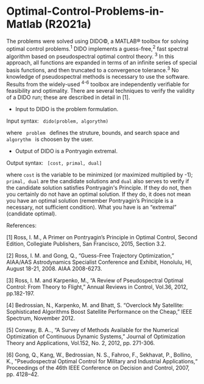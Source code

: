 # Optimal-Control-Problems-in-Matlab (R2021a)

The problems were solved using DIDO©, a MATLAB® toolbox for solving optimal control problems.<sup>1</sup>  DIDO implements a guess-free,<sup>2</sup>  fast spectral algorithm based on pseudospectral optimal control theory.<sup> 3</sup>  In this approach, all functions are expanded in terms of an infinite series of special basis functions, and then truncated to a convergence tolerance.<sup>3</sup>  No knowledge of pseudospectral methods is necessary to use the software. Results from the widely-used <sup>4-6</sup>  toolbox are independently verifiable for feasibility and optimality. There are several techniques to verify the validity of a DIDO run; these are described in detail in [1].

- Input to DIDO is the problem formulation.

Input syntax: <code> dido(problem, algorythm) </code>

where <code> problem </code> defines the struture, bounds, and search space and <code> algorythm </code> is choosen by the user.

- Output of DIDO is a Pontryagin extremal.

Output syntax: <code> [cost, primal, dual] </code>

where <code>cost</code> is the variable to be minimized (or maximized multiplied by -1); <code>primal, dual</code> are the candidate solutions and <code>dual</code> also serves to verify if the candidate solution satisfies Pontryagin's Principle. If they do not, then you certainly do not have an optimal solution. If they do, it does not mean you have an optimal solution (remember Pontryagin’s Principle is a necessary, not sufficient condition). What you have is an “extremal” (candidate optimal).

References:

[1] Ross, I. M., A Primer on Pontryagin’s Principle in Optimal Control, Second Edition, Collegiate Publishers, San Francisco, 2015, Section 3.2.

[2] Ross, I. M. and Gong, Q., “Guess-Free Trajectory Optimization,” AIAA/AAS Astrodynamics Specialist Conference and Exhibit, Honolulu, HI, August 18-21, 2008. AIAA 2008-6273.

[3] Ross, I. M. and Karpenko, M., “A Review of Pseudospectral Optimal Control: From Theory to Flight,” Annual Reviews in Control, Vol.36, 2012, pp.182-197.

[4] Bedrossian, N., Karpenko, M. and Bhatt, S. “Overclock My Satellite: Sophisticated Algorithms Boost Satellite Performance on the Cheap,” IEEE Spectrum, November 2012.

[5] Conway, B. A.., “A Survey of Methods Available for the Numerical Optimization of Continuous Dynamic Systems,” Journal of Optimization Theory and Applications, Vol.152, No. 2, 2012, pp. 271-306.

[6] Gong, Q., Kang, W., Bedrossian, N. S., Fahroo, F., Sekhavat, P., Bollino, K., "Pseudospectral Optimal Control for Military and Industrial Applications,“ Proceedings of the 46th IEEE Conference on Decision and Control, 2007, pp. 4128–42.
